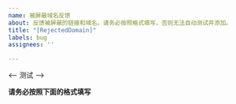 ```yaml
---
name: 被屏蔽域名反馈
about: 反馈被屏蔽的链接和域名。请务必按照格式填写，否则无法自动测试并添加。
title: "[RejectedDomain]"
labels: bug
assignees: ''

---
```


<-- 测试 -->

**请务必按照下面的格式填写**
